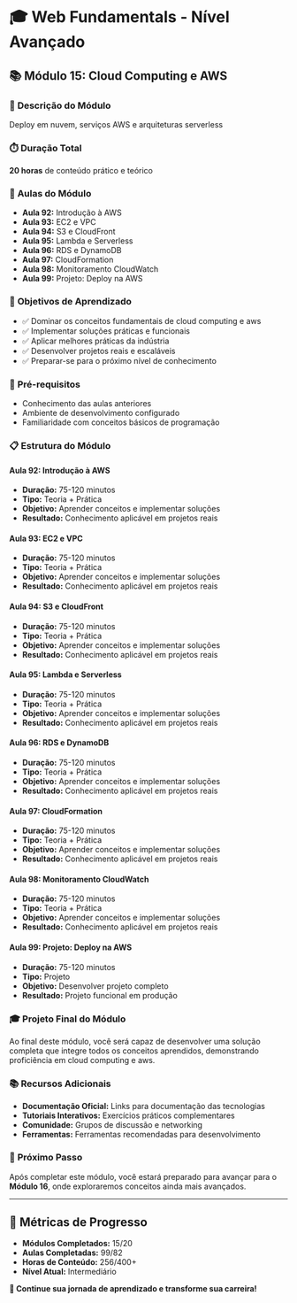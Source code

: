 # 🎓 **Web Fundamentals - Nível Avançado**

## 📚 **Módulo 15: Cloud Computing e AWS**

### 🎯 **Descrição do Módulo**
Deploy em nuvem, serviços AWS e arquiteturas serverless

### ⏱️ **Duração Total**
**20 horas** de conteúdo prático e teórico

### 📖 **Aulas do Módulo**
- **Aula 92:** Introdução à AWS
- **Aula 93:** EC2 e VPC
- **Aula 94:** S3 e CloudFront
- **Aula 95:** Lambda e Serverless
- **Aula 96:** RDS e DynamoDB
- **Aula 97:** CloudFormation
- **Aula 98:** Monitoramento CloudWatch
- **Aula 99:** Projeto: Deploy na AWS

### 🎯 **Objetivos de Aprendizado**
- ✅ Dominar os conceitos fundamentais de cloud computing e aws
- ✅ Implementar soluções práticas e funcionais
- ✅ Aplicar melhores práticas da indústria
- ✅ Desenvolver projetos reais e escaláveis
- ✅ Preparar-se para o próximo nível de conhecimento

### 🚀 **Pré-requisitos**
- Conhecimento das aulas anteriores
- Ambiente de desenvolvimento configurado
- Familiaridade com conceitos básicos de programação

### 📋 **Estrutura do Módulo**

#### **Aula 92: Introdução à AWS**
- **Duração:** 75-120 minutos
- **Tipo:** Teoria + Prática
- **Objetivo:** Aprender conceitos e implementar soluções
- **Resultado:** Conhecimento aplicável em projetos reais

#### **Aula 93: EC2 e VPC**
- **Duração:** 75-120 minutos
- **Tipo:** Teoria + Prática
- **Objetivo:** Aprender conceitos e implementar soluções
- **Resultado:** Conhecimento aplicável em projetos reais

#### **Aula 94: S3 e CloudFront**
- **Duração:** 75-120 minutos
- **Tipo:** Teoria + Prática
- **Objetivo:** Aprender conceitos e implementar soluções
- **Resultado:** Conhecimento aplicável em projetos reais

#### **Aula 95: Lambda e Serverless**
- **Duração:** 75-120 minutos
- **Tipo:** Teoria + Prática
- **Objetivo:** Aprender conceitos e implementar soluções
- **Resultado:** Conhecimento aplicável em projetos reais

#### **Aula 96: RDS e DynamoDB**
- **Duração:** 75-120 minutos
- **Tipo:** Teoria + Prática
- **Objetivo:** Aprender conceitos e implementar soluções
- **Resultado:** Conhecimento aplicável em projetos reais

#### **Aula 97: CloudFormation**
- **Duração:** 75-120 minutos
- **Tipo:** Teoria + Prática
- **Objetivo:** Aprender conceitos e implementar soluções
- **Resultado:** Conhecimento aplicável em projetos reais

#### **Aula 98: Monitoramento CloudWatch**
- **Duração:** 75-120 minutos
- **Tipo:** Teoria + Prática
- **Objetivo:** Aprender conceitos e implementar soluções
- **Resultado:** Conhecimento aplicável em projetos reais

#### **Aula 99: Projeto: Deploy na AWS**
- **Duração:** 75-120 minutos
- **Tipo:** Projeto
- **Objetivo:** Desenvolver projeto completo
- **Resultado:** Projeto funcional em produção

### 🎓 **Projeto Final do Módulo**
Ao final deste módulo, você será capaz de desenvolver uma solução completa que integre todos os conceitos aprendidos, demonstrando proficiência em cloud computing e aws.

### 📚 **Recursos Adicionais**
- **Documentação Oficial:** Links para documentação das tecnologias
- **Tutoriais Interativos:** Exercícios práticos complementares
- **Comunidade:** Grupos de discussão e networking
- **Ferramentas:** Ferramentas recomendadas para desenvolvimento

### 🚀 **Próximo Passo**
Após completar este módulo, você estará preparado para avançar para o **Módulo 16**, onde exploraremos conceitos ainda mais avançados.

---

## 🎯 **Métricas de Progresso**

- **Módulos Completados:** 15/20
- **Aulas Completadas:** 99/82
- **Horas de Conteúdo:** 256/400+
- **Nível Atual:** Intermediário

**🎉 Continue sua jornada de aprendizado e transforme sua carreira!**
